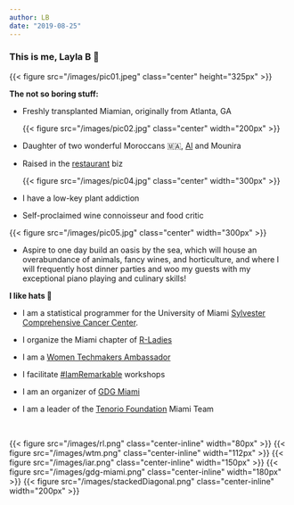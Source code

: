 ```yaml
---
author: LB
date: "2019-08-25"
---
```


### This is me, Layla B 👋

{{< figure src="/images/pic01.jpeg" class="center" height="325px" >}}


**The not so boring stuff:**  

* Freshly transplanted Miamian, originally from Atlanta, GA

     {{< figure src="/images/pic02.jpg" class="center" width="200px" >}}

* Daughter of two wonderful Moroccans 🇲🇦, [Al](https://www.linkedin.com/in/alain-bouzouba-51894950/) and Mounira

* Raised in the [restaurant](http://www.sevengablesrestaurant.com/) biz

  {{< figure src="/images/pic04.jpg" class="center" width="300px" >}}

* I have a low-key plant addiction

* Self-proclaimed wine connoisseur and food critic

{{< figure src="/images/pic05.jpg" class="center" width="300px" >}}

* Aspire to one day build an oasis by the sea, which will house an overabundance of animals, fancy wines, and horticulture, and where I will frequently host dinner parties and woo my guests with my exceptional piano playing and culinary skills!  

**I like hats 🎩**

* I am a statistical programmer for the University of Miami [Sylvester Comprehensive Cancer Center](https://twitter.com/SylvesterCancer).   

* I organize the Miami chapter of [R-Ladies](https://www.meetup.com/rladies-miami/ "R-Ladies Meetup")  
* I am a [Women Techmakers Ambassador](https://www.womentechmakers.com/ambassadors/layla-bouzoubaa)  

* I facilitate [#IamRemarkable](https://iamremarkable.withgoogle.com/) workshops 

* I am an organizer of [GDG Miami](https://www.meetup.com/GDG-Miami/)

* I am a leader of the [Tenorio Foundation](https://tenoriofoundation.org) Miami Team

<br>

{{< figure src="/images/rl.png" class="center-inline" width="80px" >}}
{{< figure src="/images/wtm.png" class="center-inline" width="112px" >}}
{{< figure src="/images/iar.png" class="center-inline" width="150px" >}}
{{< figure src="/images/gdg-miami.png" class="center-inline" width="180px" >}}
{{< figure src="/images/stackedDiagonal.png" class="center-inline" width="200px" >}}


<br>

